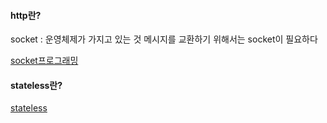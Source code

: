 #### http란?
socket : 운영체제가 가지고 있는 것 
메시지를 교환하기 위해서는 socket이 필요하다 

[socket프로그래밍](C:\Users\kcj30\Desktop\창주\git\이미지\socket.png)

#### stateless란?
[stateless](C:\Users\kcj30\Desktop\창주\git\이미지\stateless.png)
